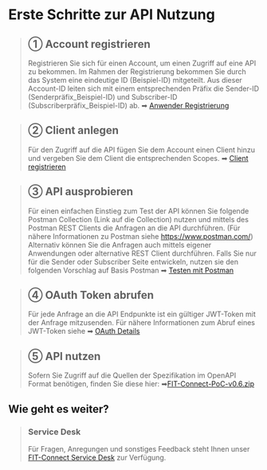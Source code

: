 # Erste Schritte zur API Nutzung

<!-- theme: info -->

> ## ① Account registrieren
> Registrieren Sie sich für einen Account, um einen Zugriff auf eine API zu bekommen. Im Rahmen der Registrierung bekommen Sie durch das System eine eindeutige ID (Beispiel-ID) mitgeteilt. Aus dieser Account-ID leiten sich mit einem entsprechenden Präfix die Sender-ID (Senderpräfix_Beispiel-ID) und Subscriber-ID (Subscriberpräfix_Beispiel-ID) ab. ➡ [Anwender Registrierung](./4_Authentifizierung_und_Autorisierung.md)

> ## ② Client anlegen
> Für den Zugriff auf die API fügen Sie dem Account einen Client hinzu und vergeben Sie dem Client die entsprechenden Scopes. ➡ [Client registrieren](./4_Authentifizierung_und_Autorisierung.md#client-registrierung)

> ## ③ API ausprobieren
> Für einen einfachen Einstieg zum Test der API können Sie folgende Postman Collection (Link auf die Collection) nutzen und mittels des Postman REST Clients die Anfragen an die API durchführen. (Für nähere Informationen zu Postman siehe https://www.postman.com/) Alternativ können Sie die Anfragen auch mittels eigener Anwendungen oder alternative REST Client durchführen. Falls Sie nur für die Sender oder Subscriber Seite entwickeln, nutzen sie den folgenden Vorschlag auf Basis Postman ➡ [Testen mit Postman](./Detailinformationen/Postman.md)

> ## ④ OAuth Token abrufen
> Für jede Anfrage an die API Endpunkte ist ein gültiger JWT-Token mit der Anfrage mitzusenden. Für nähere Informationen zum Abruf eines JWT-Token siehe ➡ [OAuth Details](./Detailinformationen/OAuth.md)

> ## ⑤ API nutzen
> Sofern Sie Zugriff auf die Quellen der Spezifikation im OpenAPI Format benötigen, finden Sie diese hier: ➡[FIT-Connect-PoC-v0.6.zip](https://github.com/fiep-poc/assets/raw/master/spec/FIT-Connect-PoC-v0.6.zip)
<!-- Abschließendes Beispiel eines API Abrufs mit Token Abruf und einem Beispiel unter Nutzung des Tokens. -->

## Wie geht es weiter?

<!-- theme: success -->

> ### Service Desk
> Für Fragen, Anregungen und sonstiges Feedback steht Ihnen unser
> [FIT-Connect Service Desk](https://jira.fiep-poc.de/servicedesk/customer/portal/1)
> zur Verfügung.
